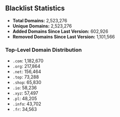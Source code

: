 ## Blacklist Statistics

- **Total Domains:** 2,523,276
- **Unique Domains:** 2,523,276
- **Added Domains Since Last Version:** 602,926
- **Removed Domains Since Last Version:** 1,101,566

### Top-Level Domain Distribution

-  `.com`: 1,182,670
-  `.org`: 217,864
-  `.net`: 156,464
-  `.top`: 73,288
-  `.shop`: 65,830
-  `.io`: 58,236
-  `.xyz`: 57,497
-  `.pl`: 48,205
-  `.info`: 43,702
-  `.fr`: 34,563
